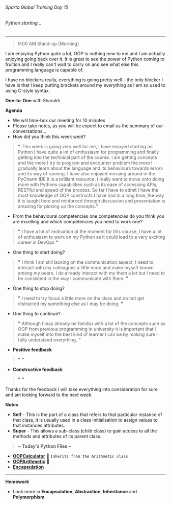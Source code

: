 ###### Sparta Global Training Day 15
###### Python starting...
___

> 9:00 AM Stand-up [Morning]

I am enjoying Python quite a lot, OOP is nothing new to me and I am actually enjoying going back over it.
It is great to see the power of Python coming to fruition and I really can't wait to carry on and see what else
this programming language is capable of. 

I have no blockers really, everything is going pretty well - the only blocker I have is that I keep
putting brackets around my everything as I am so used to using C-style syntax.


**One-to-One** with Sharukh<br>

**Agenda**
- We will time-box our meeting for 10 minutes
- Please take notes, as you will be expect to email us the summary of our conversations...
- How did you think this week went?
> **"** This week is going very well for me, I have enjoyed starting on Python I have quite a lot of enthusiasm for programming
>and finally getting into the technical part of the course. I am getting concepts and the more I try to program and encounter problem 
>the more I gradually learn about the language and its behaviours towards errors and its way of running. I have also enjoyed 
>messing around in the PyCharm IDE it is a brilliant resource. I really want to move onto doing more with Pythons capabilities such as
>its ease of accessing APIs, RESTful and speed of the process. So far I have to admit I have the most knowledge of OOP constructs I have had in
>a long time, the way it is taught here and reinforced through discussion and presentation is amazing for picking up the concepts.**"**
- From the behavioural competencies one competencies do you think you are excelling and which competencies you need to work one?
> **"** I have a lot of motivation at the moment for this course, I have a lot of enthusiasm to work on my Python as it could lead to a very 
>exciting career in DevOps  **"**
- One thing to start doing? 
> **"** I think I am still lacking on the communication aspect, I need to interact with my colleagues a little more and make myself
>known among my peers. I do already interact with my them a lot but I need to be consistent in the way I communicate with them. **"**
- One thing to stop doing? 
> **"** I need to try focus a little more on the class and do not get distracted my something else as I may be doing.   **"**
- One thing to continue?
> **"** Although I may already be familiar with a lot of the concepts such as OOP from previous programming in university it is
>important that I make myself into the best kind of learner I can be by making sure I fully understand everything.
> **"**

* **Positive feedback** <br>
 > **"** **"**

* **Constructive feedback** <br>
> **"** **"**

Thanks for the feedback I will take everything into consideration for sure and am looking forward to the next week. 

**Notes**
* **Self** - This is the part of a class that refers to that particular instance of that class, it
is usually used in a class initialisation to assign values to that instances attributes. 
* **Super** - This allows a sub-class (child class) to gain access to all the methods and attributes of its parent class.

> **~ Today's Python Files ~** <br>
* [**OOPCalculator**](../../Python-Files/Revision-Files/OOP-FIles/OOP_Calculator/arithmetic.py) :page_with_curl: `Inherits from the Arithmetic class`
* [**OOPArithmetic**](../../Python-Files/Revision-Files/OOP-FIles/OOP_Calculator/arithmetic.py) :page_with_curl: 
* [**Encapsulation**](../../Python-Files/Revision-Files/OOP-FIles/encapsulation.py)

___
**Homework**
* Look more in **Encapsulation**, **Abstraction**, **Inheritance** and **Polymorphism**
